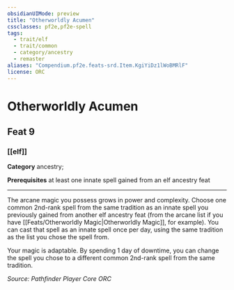 ```yaml
---
obsidianUIMode: preview
title: "Otherworldly Acumen"
cssclasses: pf2e,pf2e-spell
tags:
  - trait/elf
  - trait/common
  - category/ancestry
  - remaster
aliases: "Compendium.pf2e.feats-srd.Item.KgiYiDz1lWoBMRlF"
license: ORC
---
```

# Otherworldly Acumen
## Feat 9
### [[elf]]

**Category** ancestry; 



**Prerequisites** at least one innate spell gained from an elf ancestry feat
* * *
The arcane magic you possess grows in power and complexity. Choose one common 2nd-rank spell from the same tradition as an innate spell you previously gained from another elf ancestry feat (from the arcane list if you have [[Feats/Otherworldly Magic|Otherworldly Magic]], for example). You can cast that spell as an innate spell once per day, using the same tradition as the list you chose the spell from.

Your magic is adaptable. By spending 1 day of downtime, you can change the spell you chose to a different common 2nd-rank spell from the same tradition.

*Source: Pathfinder Player Core*
*ORC*